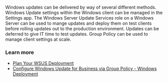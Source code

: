 Windows updates can be delivered by way of several different methods. Windows Update settings within the Windows client can be managed in the Settings app. The Windows Server Update Services role on a Windows Server can be used to mange updates and deploy them on test clients before rolling updates out to the production environment. Updates can be deferred to give IT time to test updates. Group Policy can be used to manage client settings at scale.

### Learn more

 -  [Plan Your WSUS Deployment](/windows-server/administration/windows-server-update-services/plan/plan-your-wsus-deployment)
 -  [Configure Windows Update for Business via Group Policy - Windows Deployment](/windows/deployment/update/waas-wufb-group-policy)
